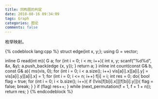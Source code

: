 ```yaml
---
title: 同构图的判定
date: 2018-08-16 09:34:09
tags: Graph
categories: 图论
comments: false
---
```


枚举映射。

{% codeblock lang:cpp %}
struct edge{int x, y;};
using G = vector<edge>;
 
inline G read(int m){
    G a;
    for (int i = 0; i < m; i++){
        int x, y; scanf("%d%d", &x, &y);
        a.push_back(edge {x, y});
    }
    return a;
}
inline int count(const G& b, const G& a){
    ms(vis, 0);
    for (int i = 0; i < a.size(); i++) vis[a[i].x][a[i].y] = vis[a[i].y][a[i].x] = 1;
    for (int i = 0; i <= n; i++) f[i] = i;
    int res = 0;
    do{
        bool flag = true;
        for (int i = 0; i < b.size(); i++){
            if (!vis[f[b[i].x]][f[b[i].y]]){
                flag = false; break;
            }
        }
        if (flag) res++;
    } while (next_permutation(f + 1, f + 1 + n));
    return res;
}
{% endcodeblock %}